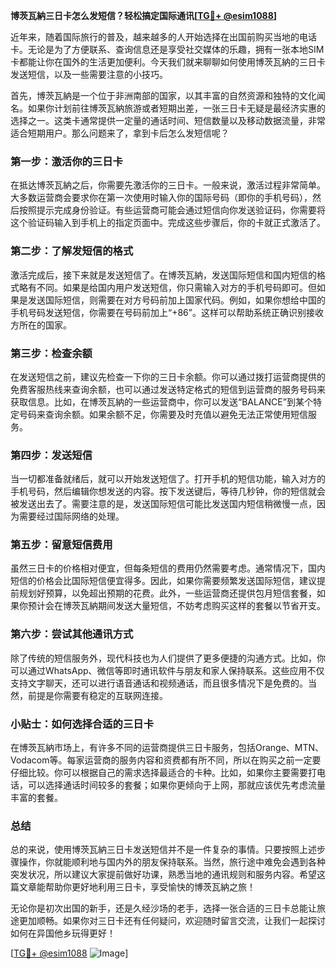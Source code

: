**博茨瓦納三日卡怎么发短信？轻松搞定国际通讯[[TG💪+ @esim1088](https://t.me/s/esim1088)]**

近年来，随着国际旅行的普及，越来越多的人开始选择在出国前购买当地的电话卡。无论是为了方便联系、查询信息还是享受社交媒体的乐趣，拥有一张本地SIM卡都能让你在国外的生活更加便利。今天我们就来聊聊如何使用博茨瓦納的三日卡发送短信，以及一些需要注意的小技巧。

首先，博茨瓦納是一个位于非洲南部的国家，以其丰富的自然资源和独特的文化闻名。如果你计划前往博茨瓦納旅游或者短期出差，一张三日卡无疑是最经济实惠的选择之一。这类卡通常提供一定量的通话时间、短信数量以及移动数据流量，非常适合短期用户。那么问题来了，拿到卡后怎么发短信呢？

### **第一步：激活你的三日卡**
在抵达博茨瓦納之后，你需要先激活你的三日卡。一般来说，激活过程非常简单。大多数运营商会要求你在第一次使用时输入你的国际号码（即你的手机号码），然后按照提示完成身份验证。有些运营商可能会通过短信向你发送验证码，你需要将这个验证码输入到手机上的指定页面中。完成这些步骤后，你的卡就正式激活了。

### **第二步：了解发短信的格式**
激活完成后，接下来就是发送短信了。在博茨瓦納，发送国际短信和国内短信的格式略有不同。如果是给国内用户发送短信，你只需输入对方的手机号码即可。但如果是发送国际短信，则需要在对方号码前加上国家代码。例如，如果你想给中国的手机号码发送短信，你需要在号码前加上“+86”。这样可以帮助系统正确识别接收方所在的国家。

### **第三步：检查余额**
在发送短信之前，建议先检查一下你的三日卡余额。你可以通过拨打运营商提供的免费客服热线来查询余额，也可以通过发送特定格式的短信到运营商的服务号码来获取信息。比如，在博茨瓦納的一些运营商中，你可以发送“BALANCE”到某个特定号码来查询余额。如果余额不足，你需要及时充值以避免无法正常使用短信服务。

### **第四步：发送短信**
当一切都准备就绪后，就可以开始发送短信了。打开手机的短信功能，输入对方的手机号码，然后编辑你想发送的内容。按下发送键后，等待几秒钟，你的短信就会被发送出去了。需要注意的是，发送国际短信可能比发送国内短信稍微慢一点，因为需要经过国际网络的处理。

### **第五步：留意短信费用**
虽然三日卡的价格相对便宜，但每条短信的费用仍然需要考虑。通常情况下，国内短信的价格会比国际短信便宜得多。因此，如果你需要频繁发送国际短信，建议提前规划好预算，以免超出预期的花费。此外，一些运营商还提供包月短信套餐，如果你预计会在博茨瓦納期间发送大量短信，不妨考虑购买这样的套餐以节省开支。

### **第六步：尝试其他通讯方式**
除了传统的短信服务外，现代科技也为人们提供了更多便捷的沟通方式。比如，你可以通过WhatsApp、微信等即时通讯软件与朋友和家人保持联系。这些应用不仅支持文字聊天，还可以进行语音通话和视频通话，而且很多情况下是免费的。当然，前提是你需要有稳定的互联网连接。

### **小贴士：如何选择合适的三日卡**
在博茨瓦納市场上，有许多不同的运营商提供三日卡服务，包括Orange、MTN、Vodacom等。每家运营商的服务内容和资费都有所不同，所以在购买之前一定要仔细比较。你可以根据自己的需求选择最适合的卡种。比如，如果你主要需要打电话，可以选择通话时间较多的套餐；如果你更倾向于上网，那就应该优先考虑流量丰富的套餐。

### **总结**
总的来说，使用博茨瓦納三日卡发送短信并不是一件复杂的事情。只要按照上述步骤操作，你就能顺利地与国内外的朋友保持联系。当然，旅行途中难免会遇到各种突发状况，所以建议大家提前做好功课，熟悉当地的通讯规则和服务内容。希望这篇文章能帮助你更好地利用三日卡，享受愉快的博茨瓦納之旅！

无论你是初次出国的新手，还是久经沙场的老手，选择一张合适的三日卡总能让旅途更加顺畅。如果你对三日卡还有任何疑问，欢迎随时留言交流，让我们一起探讨如何在异国他乡玩得更好！

[[TG💪+ @esim1088](https://t.me/s/esim1088) ![Image](https://i.postimg.cc/4NQfJmqS/Snipaste-2025-05-13-00-14-12.png)]